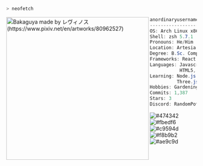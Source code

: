 ```zsh
> neofetch
```

<img align="left" src="https://i.redd.it/h7dae4o0uk461.jpg" alt="Bakaguya made by レヴィノス (https://www.pixiv.net/en/artworks/80962527)" width="377" /> 

```csharp
anordinaryusername@github
--------------------
OS: Arch Linux x86_64
Shell: zsh 5.7.1
Pronouns: He/Him
Location: Artesia, CA
Degree: B.Sc. Computer Science (ongoing)
Frameworks: React
Languages: Javascript, Typescript,
           HTML5, CSS3
Learning: Node.js, Express, PostgresSQL,
          Three.js, CPP
Hobbies: Gardening, Cooking, Gaming
Commits: 1,387
Stars: 3
Discord: RandomPotato#1377
```

![#474342](https://via.placeholder.com/15/474342/000000?text=+)![#fbedf6](https://via.placeholder.com/15/fbedf6/000000?text=+)![#c9594d](https://via.placeholder.com/15/c9594d/000000?text=+)![#f8b9b2](https://via.placeholder.com/15/f8b9b2/000000?text=+)![#ae9c9d](https://via.placeholder.com/15/ae9c9d/000000?text=+)

  
